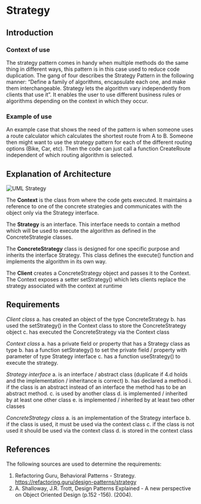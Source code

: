 # Strategy
## Introduction

### Context of use
The strategy pattern comes in handy when multiple methods do the same thing in different ways, this pattern is in this case used to reduce code duplication. The gang of four describes the Strategy Pattern in the following manner: “Define a family of algorithms, encapsulate each one, and make them interchangeable. Strategy lets the algorithm vary independently from clients that use it”. It enables the user to use different business rules or algorithms depending on the context in which they occur.

### Example of use
An example case that shows the need of the pattern is when someone uses a route calculator which calculates the shortest route from A to B. Someone then might want to use the strategy pattern for each of the different routing options (Bike, Car, etc). Then the code can just call a function CreateRoute independent of which routing algorithm is selected.

## Explanation of Architecture
![UML Strategy](https://refactoring.guru/images/patterns/diagrams/strategy/structure.png)

The **Context** is the class from where the code gets executed. It maintains a reference to one of the concrete strategies and communicates with the object only via the Strategy interface.

The **Strategy** is an interface. This interface needs to contain a method which will be used to execute the algorithm as defined in the ConcreteStrategie classes.

The **ConcreteStrategy** class is designed for one specific purpose and inherits the interface Strategy. This class defines the execute() function and implements the algorithm in its own way.

The **Client** creates a ConcreteStrategy object and passes it to the Context. The Context exposes a setter setStrategy() which lets clients replace the strategy associated with the context at runtime

## Requirements
_Client class_
a. has created an object of the type ConcreteStrategy
b. has used the setStrategy() in the Context class to store the ConcreteStrategy object	
c. has executed the ConcreteStrategy via the Context class	

_Context class_
a. has a private field or property that has a Strategy class as type 
b. has a function setStrategy() to set the private field / property with parameter of type Strategy	interface
c. has a function useStrategy() to execute the strategy.

_Strategy interface_
a. is an interface / abstract class	(duplicate if 4.d holds and the implementation / inheritance is correct)
b. has declared a method
  i. if the class is an abstract instead of an interface the method has to be an abstract method.
c. is used by another class
d. is implemented / inherited by at least one other class
e. is implemented / inherited by at least two other classes

_ConcreteStrategy class_
a. is an implementation of the Strategy interface
b. if the class is used, it must be used via the context class
c. if the class is not used it should be used via the context class
d. is stored in the context class


## References
The following sources are used to determine the requirements:
1. Refactoring Guru, Behavioral Patterns - Strategy. https://refactoring.guru/design-patterns/strategy
2. A. Shalloway, J.R. Trott, Design Patterns Explained - A new perspective on Object Oriented Design (p.152 -156). (2004). 